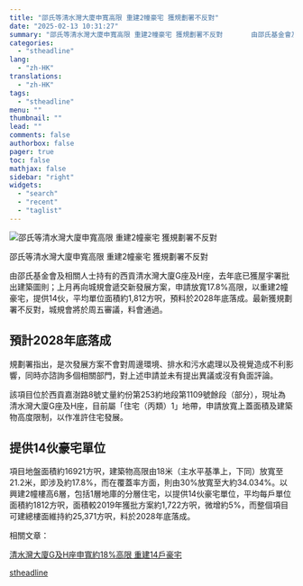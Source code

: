 ```yaml
---
title: "邵氏等清水灣大廈申寬高限 重建2幢豪宅 獲規劃署不反對"
date: "2025-02-13 10:31:27"
summary: "邵氏等清水灣大廈申寬高限 重建2幢豪宅 獲規劃署不反對       由邵氏基金會及相關人士持..."
categories:
  - "stheadline"
lang:
  - "zh-HK"
translations:
  - "zh-HK"
tags:
  - "stheadline"
menu: ""
thumbnail: ""
lead: ""
comments: false
authorbox: false
pager: true
toc: false
mathjax: false
sidebar: "right"
widgets:
  - "search"
  - "recent"
  - "taglist"
---
```


![邵氏等清水灣大廈申寬高限 重建2幢豪宅 獲規劃署不反對](https://image.stheadline.com/f/680p0/0x0/100/none/ff6859126f5e5784ceb96e62fb5773ec/stheadline/inewsmedia/20250213/_2025021310262164819.jpg)

邵氏等清水灣大廈申寬高限 重建2幢豪宅 獲規劃署不反對




由邵氏基金會及相關人士持有的西貢清水灣大廈G座及H座，去年底已獲屋宇署批出建築圖則；上月再向城規會遞交新發展方案，申請放寬17.8%高限，以重建2幢豪宅，提供14伙，平均單位面積約1,812方呎，預料於2028年底落成。最新獲規劃署不反對，城規會將於周五審議，料會通過。

預計2028年底落成
----------

規劃署指出，是次發展方案不會對周邊環境、排水和污水處理以及視覺造成不利影響，同時亦諮詢多個相關部門，對上述申請並未有提出異議或沒有負面評論。

該項目位於西貢嘉澍路8號丈量約份第253約地段第1109號餘段（部分），現址為清水灣大廈G座及H座，目前屬「住宅（丙類）1」地帶，申請放寬上蓋面積及建築物高度限制，以作准許住宅發展。

提供14伙豪宅單位
---------

項目地盤面積約16921方呎，建築物高限由18米（主水平基準上，下同）放寬至21.2米，即涉及約17.8%，而在覆蓋率方面，則由30%放寬至大約34.034%。以興建2幢樓高6層，包括1層地庫的分層住宅，以提供14伙豪宅單位，平均每戶單位面積約1812方呎，面積較2019年獲批方案約1,722方呎，微增約5%，而整個項目可建總樓面維持約25,371方呎，料於2028年底落成。

相關文章：

[清水灣大廈G及H座申寬約18%高限 重建14戶豪宅](https://www.stheadline.com/realtime-property/3416362/)

[stheadline](https://std.stheadline.com/realtime/article/2052496/即時-地產-邵氏等清水灣大廈申寬高限-重建2幢豪宅-獲規劃署不反對)
